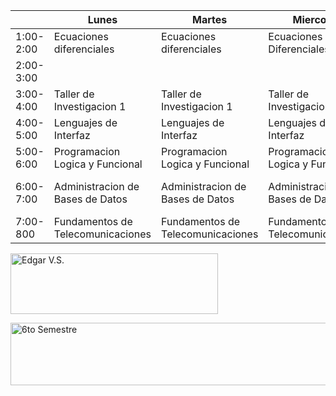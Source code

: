 |           | Lunes                             | Martes                            | Miercoles                         | Jueves                            | Viernes                          |
|-----------|-----------------------------------|-----------------------------------|-----------------------------------|-----------------------------------|----------------------------------|
| 1:00-2:00 | Ecuaciones diferenciales          | Ecuaciones diferenciales          | Ecuaciones Diferenciales          | Ecuaciones Diferenciales          | Ecuaciones Diferenciales         |
| 2:00-3:00 |                                   |                                   |                                   |                                   |                                  |
| 3:00-4:00 | Taller de Investigacion 1         | Taller de Investigacion 1         | Taller de Investigacion 1         | Taller de Inveatigacion 1         |                                  |
| 4:00-5:00 | Lenguajes de Interfaz             | Lenguajes de Interfaz             | Lenguajes de Interfaz             | Lenguajes de Interfaz             |                                  |
| 5:00-6:00 | Programacion Logica y Funcional   | Programacion Logica y Funcional   | Programacion Logica y Funcional   | Programacion Logica y Funcional   |                                  |
| 6:00-7:00 | Administracion de Bases de Datos  | Administracion de Bases de Datos  | Administracion de Bases de Datos  | Administracion de Bases de Datos  | Administracion de Bases de Datos |
| 7:00-800  | Fundamentos de Telecomunicaciones | Fundamentos de Telecomunicaciones | Fundamentos de Telecomunicaciones | Fundamentos de Telecomunicaciones |                                  |





<a href="https://cooltext.com"><img src="https://images.cooltext.com/5582486.png" width="332" height="97" alt="Edgar V.S." /></a>

<a href="https://cooltext.com"><img src="https://images.cooltext.com/5582488.png" width="604" height="100" alt="6to Semestre" /></a>
